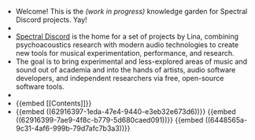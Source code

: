 - Welcome! This is the *(work in progress)* knowledge garden for Spectral Discord projects. Yay!
-
- [Spectral Discord](https://spectraldiscord.com) is the home for a set of projects by Lina, combining psychoacoustics research with modern audio technologies to create new tools for musical experimentation, performance, and research.
- The goal is to bring experimental and less-explored areas of music and sound out of academia and into the hands of artists, audio software developers, and independent researchers via free, open-source software tools.
-
- {{embed [[Contents]]}}
- {{embed ((62916397-1eda-47e4-9440-e3eb32e673d6))}}
  {{embed ((62916399-7ae9-4f8c-b779-5d680caed091))}}
  {{embed ((6448565a-9c31-4af6-999b-79d7afc7b3a3))}}